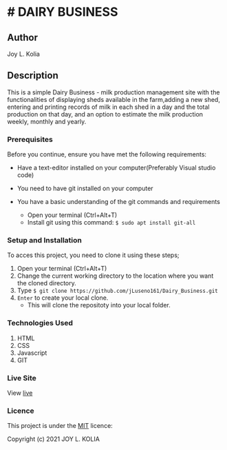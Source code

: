 # # DAIRY BUSINESS

## Author
Joy L. Kolia

## Description
This is a simple Dairy Business - milk production management site with the functionalities of displaying sheds available in the farm,adding a new shed, entering and printing records of milk in each shed in a day and the total production on that day, and an option to estimate the milk production weekly, monthly and yearly. 

### Prerequisites

Before you continue, ensure you have met the following requirements:

* Have a text-editor installed on your computer(Preferably Visual studio code)
* You need to have git installed on your computer
* You have a basic understanding of the git commands and requirements
    
   -  Open your terminal (Ctrl+Alt+T)
   -  Install git using this command:
        `$ sudo apt install git-all`

### Setup and Installation
To acces this project, you need to clone it using these steps;
1. Open your terminal (Ctrl+Alt+T)
2. Change the current working directory to the location where you want the cloned directory.
3. Type `$ git clone https://github.com/jLuseno161/Dairy_Business.git`
4. `Enter` to create your local clone.
    * This will clone the repositoty into your local folder.

### Technologies Used
1. HTML
2. CSS
3. Javascript
4. GIT

### Live Site
View [live](https://)

### Licence
This project is under the  [MIT](LICENSE) licence:<br>

Copyright (c) 2021 JOY L. KOLIA